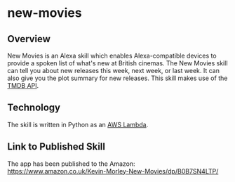 # new-movies

## Overview
New Movies is an Alexa skill which enables Alexa-compatible devices to provide a spoken list of what's new at British cinemas. The New Movies skill can tell you about new releases this week, next week, or last week. It can also give you the plot summary for new releases. This skill makes use of the [TMDB API](https://developer.themoviedb.org/docs/getting-started).

## Technology
The skill is written in Python as an [AWS Lambda](https://docs.aws.amazon.com/lambda/latest/dg/services-alexa.html).

## Link to Published Skill
The app has been published to the Amazon: 
https://www.amazon.co.uk/Kevin-Morley-New-Movies/dp/B0B7SN4LTP/